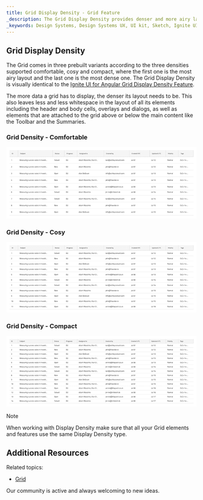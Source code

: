 ```yaml
---
title: Grid Display Density - Grid Feature
_description: The Grid Display Density provides denser and more airy layout variants for its various elements and content.
_keywords: Design Systems, Design Systems UX, UI kit, Sketch, Ignite UI for Angular, Sketch to Angular, Sketch to Angular, Angular, Angular Design System, Export code from Sketch, Design Kits for Angular, Sketch HTML, Sketch to HTML, Sketch UI kits
---
```


## Grid Display Density

The Grid comes in three prebuilt variants according to the three densities supported comfortable, cosy and compact, where the first one is the most airy layout and the last one is the most dense one. The Grid Display Density is visually identical to the [Ignite UI for Angular Grid Display Density Feature](https://jp.infragistics.com/products/ignite-ui-angular/angular/components/grid/display_density.html).

The more data a grid has to display, the denser its layout needs to be. This also leaves less and less whitespace in the layout of all its elements including the header and body cells, overlays and dialogs, as well as elements that are attached to the grid above or below the main content like the Toolbar and the Summaries.

### Grid Density - Comfortable

<img class="responsive-img" src="../images/grid_density_comfortable.png" srcset="../images/grid_density_comfortable@2x.png 2x" />

### Grid Density - Cosy

<img class="responsive-img" src="../images/grid_density_cosy.png" srcset="../images/grid_density_cosy@2x.png 2x" />

### Grid Density - Compact

<img class="responsive-img" src="../images/grid_density_compact.png" srcset="../images/grid_density_compact@2x.png 2x" />

> [!Note]
> When working with Display Density make sure that all your Grid elements and features use the same Display Density type.

## Additional Resources

Related topics:

- [Grid](grid.md)
  <div class="divider--half"></div>

Our community is active and always welcoming to new ideas.
